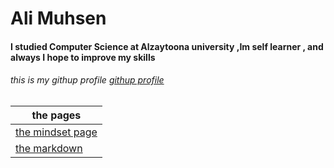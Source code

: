 # Ali Muhsen 
#### I studied Computer Science at Alzaytoona university ,Im self learner , and always I hope to improve my skills 
###### this is my githup profile [githup profile](https://github.com/aliwalid96)


| the pages       | 
| -----------     | 
| [the mindset page ](https://github.com/aliwalid96/reading-notes/blob/main/mindset.md)    | 
|   [the markdown  ](https://github.com/aliwalid96/reading-notes/blob/main/markDown.md)  |
